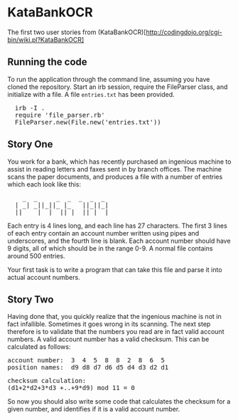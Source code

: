 # KataBankOCR

The first two user stories from (KataBankOCR)[http://codingdojo.org/cgi-bin/wiki.pl?KataBankOCR]

## Running the code
To run the application through the command line, assuming you have cloned the
repository. Start an irb session, require the FileParser class, and initialize
with a file. A file `entries.txt` has been provided.
<pre>
  irb -I .
  require 'file_parser.rb'
  FileParser.new(File.new('entries.txt'))
</pre>

## Story One

You work for a bank, which has recently purchased an ingenious machine to assist in reading letters and faxes sent in by branch offices. The machine scans the paper documents, and produces a file with a number of entries which each look like this:

<pre>
    _  _     _  _  _  _  _
  | _| _||_||_ |_   ||_||_|
  ||_  _|  | _||_|  ||_| _| 
</pre>

Each entry is 4 lines long, and each line has 27 characters. The first 3 lines of each entry contain an account number written using pipes and underscores, and the fourth line is blank. Each account number should have 9 digits, all of which should be in the range 0-9. A normal file contains around 500 entries.

Your first task is to write a program that can take this file and parse it into actual account numbers.

## Story Two

Having done that, you quickly realize that the ingenious machine is not in fact infallible. Sometimes it goes wrong in its scanning. The next step therefore is to validate that the numbers you read are in fact valid account numbers. A valid account number has a valid checksum. This can be calculated as follows:

<pre>
account number:  3  4  5  8  8  2  8  6  5
position names:  d9 d8 d7 d6 d5 d4 d3 d2 d1
</pre>

<pre>
checksum calculation:
(d1+2*d2+3*d3 +..+9*d9) mod 11 = 0
</pre>

So now you should also write some code that calculates the checksum for a given number, and identifies if it is a valid account number.


